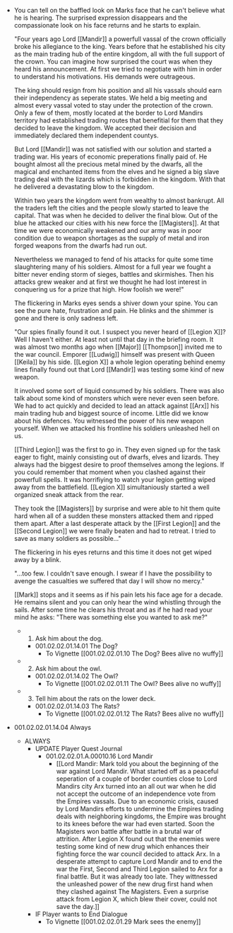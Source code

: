 - You can tell on the baffled look on Marks face that he can't believe what he is hearing. The surprised expression disappears and the compassionate look on his face returns and he starts to explain.
  
  "Four years ago Lord [[Mandir]] a powerfull vassal of the crown officially broke his allegiance to the king. Years before that he established his city as the main trading hub of the entire kingdom, all with the full support of the crown. You can imagine how surprised the court was when they heard his announcement. At first we tried to negotiate with him in order to understand his motivations. His demands were outrageous. 
  
  The king should resign from his position and all his vassals should earn their independency as seperate states. We held a big meeting and almost every vassal voted to stay under the protection of the crown. Only a few of them, mostly located at the border to Lord Mandirs territory had established trading routes that benefitial for them that they decided to leave the kingdom. We accepted their decision and immediately declared them independent countys. 
  
  But Lord [[Mandir]] was not satisfied with our solution and started a trading war. His years of economic preperations finally paid of. He bought almost all the precious metal mined by the dwarfs, all the magical and enchanted items from the elves and he signed a big slave trading deal with the lizards which is forbidden in the kingdom. With that he delivered a devastating blow to the kingdom. 
  
  Within two years the kingdom went from wealthy to almost bankrupt. All the traders left the cities and the people slowly started to leave the capital. That was when he decided to deliver the final blow. Out of the blue he attacked our cities with his new force the [[Magisters]]. At that time we were economically weakened and our army was in poor condition due to weapon shortages as the supply of metal and iron forged weapons from the dwarfs had run out. 
  
  Nevertheless we managed to fend of his attacks for quite some time slaughtering many of his soldiers. Almost for a full year we fought a bitter never ending storm of sieges, battles and skirmishes. Then his attacks grew weaker and at first we thought he had lost interest in conquering us for a prize that high. How foolish we were!"
  
  The flickering in Marks eyes sends a shiver down your spine. You can see the pure hate, frustration and pain. He blinks and the shimmer is gone and there is only sadness left.
  
  "Our spies finally found it out. I suspect you never heard of [[Legion X]]? Well I haven't either. At least not until that day in the briefing room. It was almost two months ago when [[Major]] [[Thompson]] invited me to the war council. Emporer [[Ludwig]] himself was present with Queen [[Keila]] by his side. [[Legion X]] a whole legion operating behind enemy lines finally found out that Lord [[Mandir]] was testing some kind of new weapon. 
  
  It involved some sort of liquid consumed by his soldiers. There was also talk about some kind of monsters which were never even seen before. We had to act quickly and decided to lead an attack against [[Arx]] his main trading hub and biggest source of income. Little did we know about his defences. You witnessed the power of his new weapon yourself. When we attacked his frontline his soldiers unleashed hell on us. 
  
  [[Third Legion]] was the first to go in. They even signed up for the task eager to fight, mainly consisting out of dwarfs, elves and lizards. They always had the biggest desire to proof themselves among the legions. If you could remember that moment when you clashed against their powerfull spells. It was horrifiying to watch your legion getting wiped away from the battlefield. [[Legion X]] simultaniously started a well organized sneak attack from the rear. 
  
  They took the [[Magisters]] by surprise and were able to hit them quite hard when all of a sudden these monsters attacked them and ripped them apart. After a last desperate attack by the [[First Legion]] and the [[Second Legion]] we were finally beaten and had to retreat. I tried to save as many soldiers as possible…"
  
  The flickering in his eyes returns and this time it does not get wiped away by a blink.
  
  "…too few. I couldn't save enough. I swear if I have the possibility to avenge the casualties we suffered that day I will show no mercy."
  
  [[Mark]] stops and it seems as if his pain lets his face age for a decade. He remains silent and you can only hear the wind whistling through the sails. After some time he clears his throat and as if he had read your mind he asks: "There was something else you wanted to ask me?"
	- 1. Ask him about the dog.
		- 001.02.02.01.14.01 The Dog?
			- To Vignette [[001.02.02.01.10 The Dog? Bees alive no wuffy]]
	- 2. Ask him about the owl.
		- 001.02.02.01.14.02 The Owl?
			- To Vignette [[001.02.02.01.11 The Owl? Bees alive no wuffy]]
	- 3. Tell him about the rats on the lower deck.
		- 001.02.02.01.14.03 The Rats?
			- To Vignette [[001.02.02.01.12 The Rats? Bees alive no wuffy]]
- 001.02.02.01.14.04 Always
	- ALWAYS
		- UPDATE Player Quest Journal
			- 001.02.02.01.A.00010.16 Lord Mandir
				- [[Lord Mandir: Mark told you about the beginning of the war against Lord Mandir. What started off as a peaceful seperation of a couple of border counties close to Lord Mandirs city Arx turned into an all out war when he did not accept the outcome of an independence vote from the Empires vassals. Due to an economic crisis, caused by Lord Mandirs efforts to undermine the Empires trading deals with neighboring kingdoms, the Empire was brought to its knees before the war had even started. Soon the Magisters won battle after battle in a brutal war of attrition. After Legion X found out that the enemies were testing some kind of new drug which enhances their fighting force the war council decided to attack Arx. In a desperate attempt to capture Lord Mandir and to end the war the First, Second and Third Legion sailed to Arx for a final battle. But it was already too late. They wittnessed the unleashed power of the new drug first hand when they clashed against The Magisters. Even a surprise attack from Legion X, which blew their cover, could not save the day.]]
		- IF Player wants to End Dialogue
			- To Vignette [[001.02.02.01.29 Mark sees the enemy]]